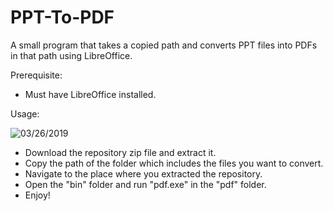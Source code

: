 # PPT-To-PDF
A small program that takes a copied path and converts PPT files into PDFs in that path using LibreOffice.

Prerequisite:
- Must have LibreOffice installed.

Usage:

![03/26/2019](https://media.giphy.com/media/1APjljBcQFJ1KgN3IU/giphy.gif)

* Download the repository zip file and extract it.
* Copy the path of the folder which includes the files you want to convert.
* Navigate to the place where you extracted the repository.
* Open the "bin" folder and run "pdf.exe" in the "pdf" folder.
* Enjoy!
